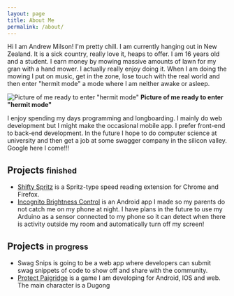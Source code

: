 ```yaml
---
layout: page
title: About Me
permalink: /about/
---
```


Hi I am Andrew Milson! I'm pretty chill. I am currently hanging out in New Zealand. It is a sick country, really love it, heaps to offer. I am 16 years old and a student. I earn money by mowing massive amounts of lawn for my gran with a hand mower. I actually really enjoy doing it. When I am doing the mowing I put on music, get in the zone, lose touch with the real world and then enter "hermit mode" a mode where I am neither awake or asleep.

![Picture of me ready to enter "hermit mode"](images/mower-and-i.jpg)
__Picture of me ready to enter "hermit mode"__

I enjoy spending my days programming and longboarding. I mainly do web development but I might make the occasional mobile app. I prefer front-end to back-end development. In the future I hope to do computer science at university and then get a job at some swagger company in the silicon valley. Google here I come!!!

## Projects <small>finished</small> ##
+ <a href="http://andrewmilson.com/shifty-spritz/" target="_blank">Shifty Spritz</a> is a Spritz-type speed reading extension for Chrome and Firefox.
+ <a href="https://play.google.com/store/apps/details?id=com.andrewmilson.incognitobrightnesscontrol&hl=en" target="_blank">Incognito Brightness Control</a> is an Android app I made so my parents do not catch me on my phone at night. I have plans in the future to use my Arduino as a sensor connected to my phone so it can detect when there is activity outside my room and automatically turn off my screen!

## Projects <small>in progress</small> ##
+ Swag Snips is going to be a web app where developers can submit swag snippets of code to show off and share with the community.
+ <a href="http://andrewmilson.com/protect-paigridge/" target="_blank">Protect Paigridge</a> is a game I am developing for Android, IOS and web. The main character is a Dugong

